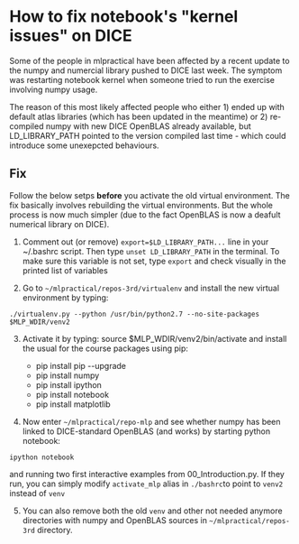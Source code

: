 
# How to fix notebook's "kernel issues" on DICE

Some of the people in mlpractical have been affected by a recent update to the numpy and numercial 
library pushed to DICE last week. The symptom was restarting notebook kernel when someone
tried to run the exercise involving numpy usage.

The reason of this most likely affected people who either 1) ended up with 
default atlas libraries (which has been updated in the meantime) or 2) re-compiled 
numpy with new DICE OpenBLAS already available, but LD_LIBRARY_PATH pointed to the 
version compiled last time - which could introduce some unexepcted behaviours.

## Fix

Follow the below setps **before** you activate the old virtual environment. The fix 
basically involves rebuilding the virtual environments. But the whole process is now
much simpler (due to the fact OpenBLAS is now a deafult numerical library on DICE).

1) Comment out (or remove) `export=$LD_LIBRARY_PATH...` line in your ~/.bashrc script. Then type 
`unset LD_LIBRARY_PATH` in the terminal. To make sure this variable is not
set, type `export` and check visually in the printed list of variables

2) Go to `~/mlpractical/repos-3rd/virtualenv` and install the new virtual
environment by typing: 

```
./virtualenv.py --python /usr/bin/python2.7 --no-site-packages $MLP_WDIR/venv2
```

3) Activate it by typing: source $MLP_WDIR/venv2/bin/activate and install the usual for the course packages using pip:

   * pip install pip --upgrade
   * pip install numpy
   * pip install ipython
   * pip install notebook
   * pip install matplotlib

4) Now enter `~/mlpractical/repo-mlp` and see whether numpy has been
linked to DICE-standard OpenBLAS (and works) by starting python notebook:
```
ipython notebook
```
and running two first interactive examples from 00_Introduction.py. 
If they run, you can simply modify `activate_mlp` alias in `./bashrc`to point to
`venv2` instead of `venv`

5) You can also remove both the old `venv` and other not needed anymore
directories with numpy and OpenBLAS sources in `~/mlpractical/repos-3rd` directory.